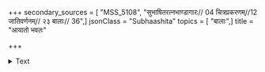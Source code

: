 +++
secondary_sources = [ "MSS_5108", "सुभाषितरत्नभाण्डागारः// 04 चित्रप्रकरणम्//12 जातिवर्णनम्// २३ बालाः// 36",]
jsonClass = "Subhaashita"
topics = [ "बालाः",]
title = "आयातो भवतः"

+++

<details><summary>Text</summary>

आयातो भवतः पितेति सहसा मातुर्निशम्योदितं धूलीधूसरितो विहाय शिशुभिः क्रीडारसान् प्रस्तुतान्।  
दूरात् स्मेरमुखः प्रसार्य ललितं बाहुद्वयं बालको नाधन्यस्य पुरः समेति परया प्रीत्या रटद्घर्घरम्॥
</details>
